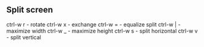 
## Split screen

ctrl-w r - rotate
ctrl-w x - exchange
ctrl-w = - equalize split
ctrl-w | - maximize width
ctrl-w _ - maximize height
ctrl-w s - split horizontal
ctrl-w v - split vertical


